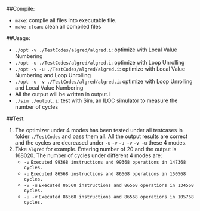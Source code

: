 
##Compile:

* `make`:			complie all files into executable file. 
* `make clean`:	clean all compiled files

##Usage:
* `./opt -v ./TestCodes/algred/algred.i`: 		optimize with Local Value Numbering
* `./opt -u ./TestCodes/algred/algred.i`: 	optimize with Loop Unrolling
* `./opt -v -u ./TestCodes/algred/algred.i`: 			optimize with Local Value Numbering and Loop Unrolling
* `./opt -u -v ./TestCodes/algred/algred.i`: 			optimize with Loop Unrolling and Local Value Numbering
*  All the output will be written in output.i
*  `./sim ./output.i`: 		test with Sim, an ILOC simulator to measure
the number of cycles

##Test:
1.	The optimizer under 4 modes has been tested under all testcases in folder `./TestCodes` and pass them all. All the output results are correct and the cycles are decreased under `-u` `-v` `-u -v` `-v -u` these 4 modes.
2.	Take `algred` for example. Entering number of 20 and the output is 168020. The number of cycles under different 4 modes are:
	* `-v` `Executed 99368 instructions and 99368 operations in 147368 cycles.`
	* `-u` `Executed 86568 instructions and 86568 operations in 150568 cycles.`
	* `-v -u` `Executed 86568 instructions and 86568 operations in 134568 cycles.`
	* `-u -v` `Executed 86568 instructions and 86568 operations in 105768 cycles.`